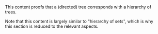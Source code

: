 
This content proofs that a (directed) tree
corresponds with a hierarchy of trees.

Note that this content is largely similar to "hierarchy of sets",
which is why this section is reduced to the relevant aspects.
